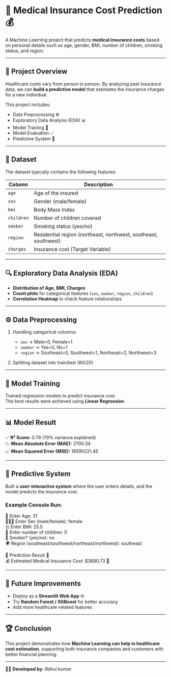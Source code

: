 # 🏥 Medical Insurance Cost Prediction 💰

A Machine Learning project that predicts **medical insurance costs** based on personal details such as age, gender, BMI, number of children, smoking status, and region.  

---

## 📌 Project Overview
Healthcare costs vary from person to person. By analyzing past insurance data, we can **build a predictive model** that estimates the insurance charges for a new individual.  

This project includes:
- Data Preprocessing ⚙️  
- Exploratory Data Analysis (EDA) 📊  
- Model Training 🤖  
- Model Evaluation ✅  
- Predictive System 🔮  

---

## 📂 Dataset
The dataset typically contains the following features:

| Column     | Description |
|------------|-------------|
| `age`      | Age of the insured |
| `sex`      | Gender (male/female) |
| `bmi`      | Body Mass Index |
| `children` | Number of children covered |
| `smoker`   | Smoking status (yes/no) |
| `region`   | Residential region (northeast, northwest, southeast, southwest) |
| `charges`  | Insurance cost (Target Variable) |

---

## 🔍 Exploratory Data Analysis (EDA)

- **Distribution of Age, BMI, Charges**
- **Count plots** for categorical features (`sex`, `smoker`, `region`, `children`)
- **Correlation Heatmap** to check feature relationships

---

## ⚙️ Data Preprocessing

1. Handling categorical columns:
   - `sex` → Male=0, Female=1  
   - `smoker` → Yes=0, No=1  
   - `region` → Southeast=0, Southwest=1, Northeast=2, Northwest=3  

2. Splitting dataset into train/test (80/20)

---

## 🤖 Model Training

Trained regression models to predict insurance cost.  
The best results were achieved using **Linear Regression**.

---

## 📊 Model Result

✅ **R² Score:** 0.79 (79% variance explained)  
📉 **Mean Absolute Error (MAE):** 2700.34  
📈 **Mean Squared Error (MSE):** 18590221.45  

---

## 🧪 Predictive System

Built a **user-interactive system** where the user enters details, and the model predicts the insurance cost.  

### Example Console Run:
🎂 Enter Age: 31   
👩‍🦰👨 Enter Sex (male/female): female  
⚖️ Enter BMI: 25.5  
👶 Enter number of children: 0   
🚬 Smoker? (yes/no): no    
🌍 Region (southeast/southwest/northeast/northwest): southeast  

🔮 Prediction Result 🔮  
💰 Estimated Medical Insurance Cost: $3680.73 🏥  


---

## 🚀 Future Improvements
- Deploy as a **Streamlit Web App** 🌐  
- Try **Random Forest / XGBoost** for better accuracy  
- Add more healthcare-related features  

---

## 🏆 Conclusion
This project demonstrates how **Machine Learning can help in healthcare cost estimation**, supporting both insurance companies and customers with better financial planning.  

---

👨‍💻 **Developed by:** *Rahul kumar*


